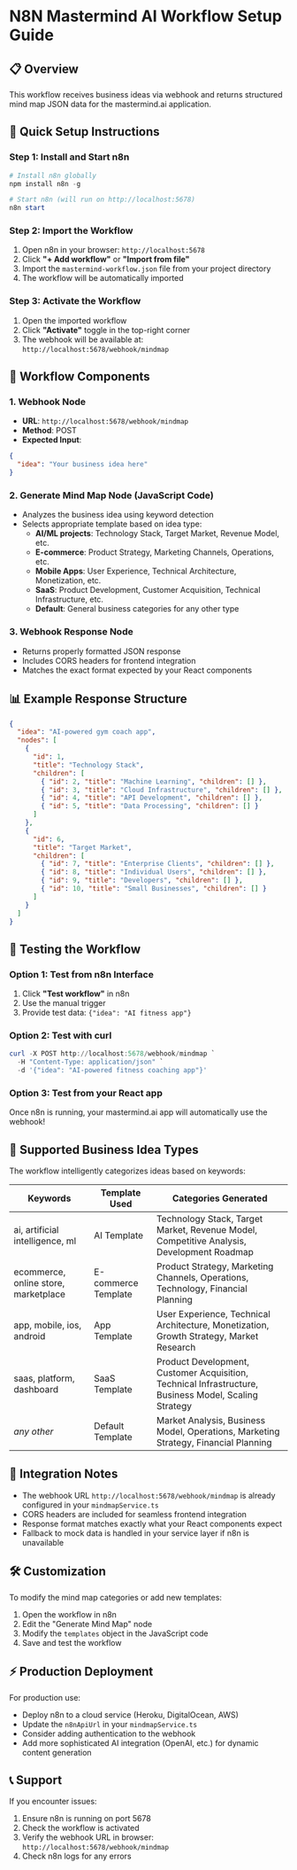 # N8N Mastermind AI Workflow Setup Guide

## 📋 Overview
This workflow receives business ideas via webhook and returns structured mind map JSON data for the mastermind.ai application.

## 🚀 Quick Setup Instructions

### Step 1: Install and Start n8n
```powershell
# Install n8n globally
npm install n8n -g

# Start n8n (will run on http://localhost:5678)
n8n start
```

### Step 2: Import the Workflow
1. Open n8n in your browser: `http://localhost:5678`
2. Click **"+ Add workflow"** or **"Import from file"**
3. Import the `mastermind-workflow.json` file from your project directory
4. The workflow will be automatically imported

### Step 3: Activate the Workflow
1. Open the imported workflow
2. Click **"Activate"** toggle in the top-right corner
3. The webhook will be available at: `http://localhost:5678/webhook/mindmap`

## 🔧 Workflow Components

### 1. Webhook Node
- **URL**: `http://localhost:5678/webhook/mindmap`
- **Method**: POST
- **Expected Input**: 
```json
{
  "idea": "Your business idea here"
}
```

### 2. Generate Mind Map Node (JavaScript Code)
- Analyzes the business idea using keyword detection
- Selects appropriate template based on idea type:
  - **AI/ML projects**: Technology Stack, Target Market, Revenue Model, etc.
  - **E-commerce**: Product Strategy, Marketing Channels, Operations, etc.
  - **Mobile Apps**: User Experience, Technical Architecture, Monetization, etc.
  - **SaaS**: Product Development, Customer Acquisition, Technical Infrastructure, etc.
  - **Default**: General business categories for any other type

### 3. Webhook Response Node
- Returns properly formatted JSON response
- Includes CORS headers for frontend integration
- Matches the exact format expected by your React components

## 📊 Example Response Structure

```json
{
  "idea": "AI-powered gym coach app",
  "nodes": [
    {
      "id": 1,
      "title": "Technology Stack",
      "children": [
        { "id": 2, "title": "Machine Learning", "children": [] },
        { "id": 3, "title": "Cloud Infrastructure", "children": [] },
        { "id": 4, "title": "API Development", "children": [] },
        { "id": 5, "title": "Data Processing", "children": [] }
      ]
    },
    {
      "id": 6,
      "title": "Target Market",
      "children": [
        { "id": 7, "title": "Enterprise Clients", "children": [] },
        { "id": 8, "title": "Individual Users", "children": [] },
        { "id": 9, "title": "Developers", "children": [] },
        { "id": 10, "title": "Small Businesses", "children": [] }
      ]
    }
  ]
}
```

## 🧪 Testing the Workflow

### Option 1: Test from n8n Interface
1. Click **"Test workflow"** in n8n
2. Use the manual trigger
3. Provide test data: `{"idea": "AI fitness app"}`

### Option 2: Test with curl
```powershell
curl -X POST http://localhost:5678/webhook/mindmap `
  -H "Content-Type: application/json" `
  -d '{"idea": "AI-powered fitness coaching app"}'
```

### Option 3: Test from your React app
Once n8n is running, your mastermind.ai app will automatically use the webhook!

## 🎯 Supported Business Idea Types

The workflow intelligently categorizes ideas based on keywords:

| **Keywords** | **Template Used** | **Categories Generated** |
|-------------|------------------|-------------------------|
| ai, artificial intelligence, ml | AI Template | Technology Stack, Target Market, Revenue Model, Competitive Analysis, Development Roadmap |
| ecommerce, online store, marketplace | E-commerce Template | Product Strategy, Marketing Channels, Operations, Technology, Financial Planning |
| app, mobile, ios, android | App Template | User Experience, Technical Architecture, Monetization, Growth Strategy, Market Research |
| saas, platform, dashboard | SaaS Template | Product Development, Customer Acquisition, Technical Infrastructure, Business Model, Scaling Strategy |
| *any other* | Default Template | Market Analysis, Business Model, Operations, Marketing Strategy, Financial Planning |

## 🔗 Integration Notes

- The webhook URL `http://localhost:5678/webhook/mindmap` is already configured in your `mindmapService.ts`
- CORS headers are included for seamless frontend integration
- Response format matches exactly what your React components expect
- Fallback to mock data is handled in your service layer if n8n is unavailable

## 🛠️ Customization

To modify the mind map categories or add new templates:
1. Open the workflow in n8n
2. Edit the "Generate Mind Map" node
3. Modify the `templates` object in the JavaScript code
4. Save and test the workflow

## ⚡ Production Deployment

For production use:
- Deploy n8n to a cloud service (Heroku, DigitalOcean, AWS)
- Update the `n8nApiUrl` in your `mindmapService.ts`
- Consider adding authentication to the webhook
- Add more sophisticated AI integration (OpenAI, etc.) for dynamic content generation

## 📞 Support

If you encounter issues:
1. Ensure n8n is running on port 5678
2. Check the workflow is activated
3. Verify the webhook URL in browser: `http://localhost:5678/webhook/mindmap`
4. Check n8n logs for any errors
